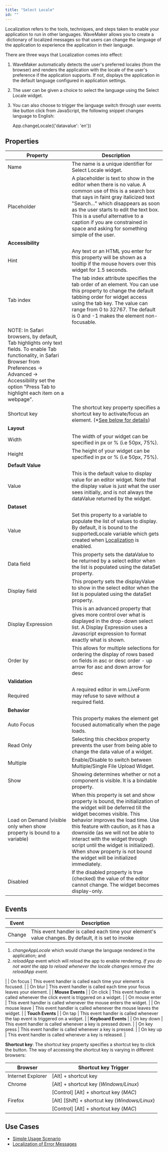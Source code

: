 ```yaml
---
title: "Select Locale"
id: ""
---
```


Localization refers to the tools, techniques, and steps taken to enable your application to run in other languages. WaveMaker allows you to create a  dictionary of localized messages so that users can change the language of the application to experience the application in their language.

There are three ways that Localization comes into effect:

1. WaveMaker automatically detects the user's preferred locales (from the browser) and renders the application with the locale of the user's preference if the application supports. If not, displays the application in the default language configured in application settings.
2. The user can be given a choice to select the language using the Select Locale widget.
3. You can also choose to trigger the language switch through user events like button click from JavaScript, the following snippet changes language to English:
    
    App.changeLocale({'datavalue': 'en'})
    

## Properties

| Property | Description |
| --- | --- |
| Name | The name is a unique identifier for Select Locale widget. |
| Placeholder | A placeholder is text to show in the editor when there is no value. A common use of this is a search box that says in faint gray italicized text "Search..." which disappears as soon as the user starts to edit the text box. This is a useful alternative to a caption if you are constrained in space and asking for something simple of the user. |
| **Accessibility** |
| Hint | Any text or an HTML you enter for this property will be shown as a tooltip if the mouse hovers over this widget for 1.5 seconds. |
| Tab index | The tab index attribute specifies the tab order of an element. You can use this property to change the default tabbing order for widget access using the tab key. The value can range from 0 to 32767. The default is 0 and -1 makes the element non-focusable.
NOTE: In Safari browsers, by default, Tab highlights only text fields. To enable Tab functionality, in Safari Browser from Preferences -> Advanced -> Accessibility set the option "Press Tab to highlight each item on a webpage". |
| Shortcut key | The shortcut key property specifies a shortcut key to activate/focus an element. (*[See below for details](#shortcut)) |
| **Layout** |
| Width | The width of your widget can be specified in px or % (i.e 50px, 75%). |
| Height | The height of your widget can be specified in px or % (i.e 50px, 75%). |
| **Default Value** |
| Value | This is the default value to display value for an editor widget. Note that the display value is just what the user sees initially, and is not always the dataValue returned by the widget. |
| **Dataset** |
| Value | Set this property to a variable to populate the list of values to display. By default, it is bound to the supportedLocale variable which gets created when [Localization](/learn/how-tos/localization-wavemaker-apps/ "Localization") is enabled. |
| Data field | This property sets the dataValue to be returned by a select editor when the list is populated using the dataSet property. |
| Display field | This property sets the displayValue to show in the select editor when the list is populated using the dataSet property. |
| Display Expression | This is an advanced property that gives more control over what is displayed in the drop-down select list. A Display Expression uses a Javascript expression to format exactly what is shown. |
| Order by | This allows for multiple selections for ordering the display of rows based on fields in asc or desc order - up arrow for asc and down arrow for desc |
| **Validation** |
| Required | A required editor in wm.LiveForm may refuse to save without a required field. |
| **Behavior** |
| Auto Focus | This property makes the element get focused automatically when the page loads. |
| Read Only | Selecting this checkbox property prevents the user from being able to change the data value of a widget. |
| Multiple | Enable/Disable to switch between Multiple/Single File Upload Widget. |
| Show | Showing determines whether or not a component is visible. It is a bindable property. |
| Load on Demand (visible only when show property is bound to a variable) | When this property is set and show property is bound, the initialization of the widget will be deferred till the widget becomes visible. This behavior improves the load time. Use this feature with caution, as it has a downside (as we will not be able to interact with the widget through script until the widget is initialized). When show property is not bound the widget will be initialized immediately. |
| Disabled | If the disabled property is true (checked) the value of the editor cannot change. The widget becomes display-only. |

## Events

| Event | Description |
| --- | --- |
| Change | This event handler is called each time your element's value changes. By default, it is set to invoke
1. _changeAppLocale_ which would change the language rendered in the application; and
2. _reloadApp_ event which will reload the app to enable rendering. _If you do not want the app to reload whenever the locale changes remove the reloadApp event._

 |
| On focus | This event handler is called each time your element is focused. |
| On blur | This event handler is called each time your focus leaves your element. |
| **Mouse Events** |
| On click | This event handler is called whenever the click event is triggered on a widget. |
| On mouse enter | This event handler is called whenever the mouse enters the widget. |
| On mouse leave | This event handler is called whenever the mouse leaves the widget. |
| **Touch Events** |
| On tap | This event handler is called whenever the tap event is triggered on a widget. |
| **Keyboard Events** |
| On key down | This event handler is called whenever a key is pressed down. |
| On key press | This event handler is called whenever a key is pressed. |
| On key up | This event handler is called whenever a key is released. |

**Shortcut key**: The shortcut key property specifies a shortcut key to click the button. The way of accessing the shortcut key is varying in different browsers:

| Browser | Shortcut key Trigger |
| --- | --- |
| Internet Explorer | [Alt] + shortcut key |
| Chrome | [Alt] + shortcut key (_Windows/Linux_) |
|  | [Control] [Alt] + shortcut key (_MAC_) |
| Firefox | [Alt] [Shift] + shortcut key (_Windows/Linux_) |
|  | [Control] [Alt] + shortcut key (_MAC_) |

## Use Cases

- [Simple Usage Scenario](/learn/app-development/widgets/form-widgets/select-locale-usage/)
- [Localization of Error Messages](/learn/how-tos/localization-error-messages/)

